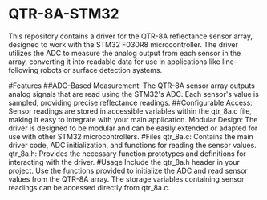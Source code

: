 # QTR-8A-STM32

This repository contains a driver for the QTR-8A reflectance sensor array, designed to work with the STM32 F030R8 microcontroller. The driver utilizes the ADC to measure the analog output from each sensor in the array, converting it into readable data for use in applications like line-following robots or surface detection systems.

#Features
##ADC-Based Measurement: The QTR-8A sensor array outputs analog signals that are read using the STM32's ADC. Each sensor's value is sampled, providing precise reflectance readings.
##Configurable Access: Sensor readings are stored in accessible variables within the qtr_8a.c file, making it easy to integrate with your main application.
Modular Design: The driver is designed to be modular and can be easily extended or adapted for use with other STM32 microcontrollers.
#Files
qtr_8a.c: Contains the main driver code, ADC initialization, and functions for reading the sensor values.
qtr_8a.h: Provides the necessary function prototypes and definitions for interacting with the driver.
#Usage
Include the qtr_8a.h header in your project.
Use the functions provided to initialize the ADC and read sensor values from the QTR-8A array.
The storage variables containing sensor readings can be accessed directly from qtr_8a.c.
